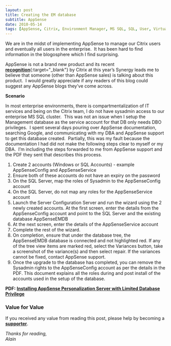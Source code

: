 ```yaml
---
layout: post
title: Creating the EM database
subtitle: AppSense
date: 2010-05-14
tags: [AppSense, Citrix, Environment Manager, MS SQL, SQL, User, Virtualization]
---
```

We are in the midst of implementing AppSense to manage our Citrix users and eventually all users in the enterprise.  It has been hard to find information in the blogosphere which I find surprising.  

AppSense is not a brand new product and its recent [**recognition**](https://appsense.wordpress.com/2010/05/11/appsense-named-the-citrix-ready-2010-solution-of-the-year-winner/){:target="_blank"} by Citrix at this year’s Synergy leads me to believe that someone (other than AppSense sales) is talking about this product.  I would greatly appreciate if any readers of this blog could suggest any AppSense blogs they’ve come across.

<strong>Scenario</strong>

In most enterprise environments, there is compartmentalization of IT services and being on the Citrix team, I do not have sysadmin access to our enterprise MS SQL cluster.  This was not an issue when I setup the Management database as the service account for that DB only needs DBO privileges.  I spent several days pouring over AppSense documentation, searching Google, and communicating with my DBA and AppSense support to get this database created.  Partially, this was my fault because the documentation I had did not make the following steps clear to myself or my DBA.  I’m including the steps forwarded to me from AppSense support and the PDF they sent that describes this process.
<ol>
	<li>Create 2 accounts (Windows or SQL Accounts) - example AppSenseConfig and AppSenseService</li>
	<li>Ensure both of these accounts do not have an expiry on the password</li>
	<li>On the SQL Server, map the roles of Sysadmin to the AppSenseConfig account</li>
	<li>On the SQL Server, do not map any roles for the AppSenseService account</li>
	<li>Launch the Server Configuration Server and run the wizard using the 2 newly created accounts. At the first screen, enter the details from the AppSenseConfig account and point to the SQL Server and the existing database AppSenseEMDB</li>
	<li>At the next screen, enter the details of the AppSenseService account</li>
	<li>Complete the rest of the wizard.</li>
	<li>On completion, ensure that under the database tree, the AppSenseEMDB database is connected and not highlighted red. If any of the tree view items are marked red, select the Variances button, take a screenshot of the variance(s) and then select repair. If the variances cannot be fixed, contact AppSense support.</li>
	<li>Once the upgrade to the database has completed, you can remove the Sysadmin rights to the AppSenseConfig account as per the details in the PDF. This document explains all the roles during and post install of the accounts used in the setup of the database.</li>
</ol>

**PDF:** [**Installing AppSense Personalization Server with Limited Database Privilege**](/assets/img/appsense-creating-the-em-database/installing-appsense-personalization-server-with-limited-database-privilege.pdf)

### Value for Value
If you received any value from reading this post, please help by becoming a [**supporter**](https://www.paypal.com/donate?hosted_button_id=73HNLGA2SGLLU).

*Thanks for reading,*  
*Alain*